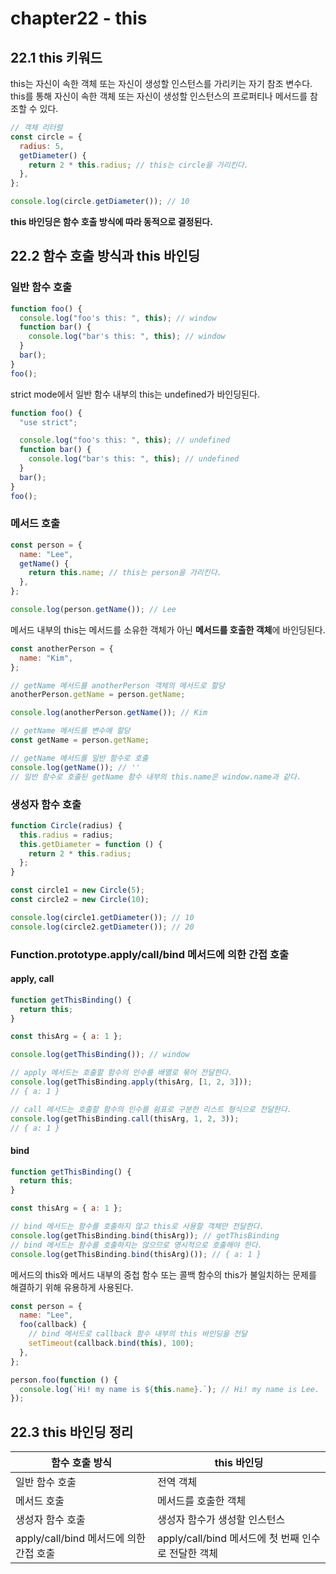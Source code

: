 # chapter22 - this

## 22.1 this 키워드

this는 자신이 속한 객체 또는 자신이 생성할 인스턴스를 가리키는 자기 참조 변수다. this를 통해 자신이 속한 객체 또는 자신이 생성할 인스턴스의 프로퍼티나 메서드를 참조할 수 있다.

```javascript
// 객체 리터럴
const circle = {
  radius: 5,
  getDiameter() {
    return 2 * this.radius; // this는 circle을 가리킨다.
  },
};

console.log(circle.getDiameter()); // 10
```

**this 바인딩은 함수 호출 방식에 따라 동적으로 결정된다.**

## 22.2 함수 호출 방식과 this 바인딩

### 일반 함수 호출

```javascript
function foo() {
  console.log("foo's this: ", this); // window
  function bar() {
    console.log("bar's this: ", this); // window
  }
  bar();
}
foo();
```

strict mode에서 일반 함수 내부의 this는 undefined가 바인딩된다.

```javascript
function foo() {
  "use strict";

  console.log("foo's this: ", this); // undefined
  function bar() {
    console.log("bar's this: ", this); // undefined
  }
  bar();
}
foo();
```

### 메서드 호출

```javascript
const person = {
  name: "Lee",
  getName() {
    return this.name; // this는 person을 가리킨다.
  },
};

console.log(person.getName()); // Lee
```

메서드 내부의 this는 메서드를 소유한 객체가 아닌 **메서드를 호출한 객체**에 바인딩된다.

```javascript
const anotherPerson = {
  name: "Kim",
};

// getName 메서드를 anotherPerson 객체의 메서드로 할당
anotherPerson.getName = person.getName;

console.log(anotherPerson.getName()); // Kim

// getName 메서드를 변수에 할당
const getName = person.getName;

// getName 메서드를 일반 함수로 호출
console.log(getName()); // ''
// 일반 함수로 호출된 getName 함수 내부의 this.name은 window.name과 같다.
```

### 생성자 함수 호출

```javascript
function Circle(radius) {
  this.radius = radius;
  this.getDiameter = function () {
    return 2 * this.radius;
  };
}

const circle1 = new Circle(5);
const circle2 = new Circle(10);

console.log(circle1.getDiameter()); // 10
console.log(circle2.getDiameter()); // 20
```

### Function.prototype.apply/call/bind 메서드에 의한 간접 호출

#### apply, call

```javascript
function getThisBinding() {
  return this;
}

const thisArg = { a: 1 };

console.log(getThisBinding()); // window

// apply 메서드는 호출할 함수의 인수를 배열로 묶어 전달한다.
console.log(getThisBinding.apply(thisArg, [1, 2, 3]));
// { a: 1 }

// call 메서드는 호출할 함수의 인수를 쉼표로 구분한 리스트 형식으로 전달한다.
console.log(getThisBinding.call(thisArg, 1, 2, 3));
// { a: 1 }
```

#### bind

```javascript
function getThisBinding() {
  return this;
}

const thisArg = { a: 1 };

// bind 메서드는 함수를 호출하지 않고 this로 사용할 객체만 전달한다.
console.log(getThisBinding.bind(thisArg)); // getThisBinding
// bind 메서드는 함수를 호출하지는 않으므로 명시적으로 호출해야 한다.
console.log(getThisBinding.bind(thisArg)()); // { a: 1 }
```

메서드의 this와 메서드 내부의 중첩 함수 또는 콜백 함수의 this가 불일치하는 문제를 해결하기 위해 유용하게 사용된다.

```javascript
const person = {
  name: "Lee",
  foo(callback) {
    // bind 메서드로 callback 함수 내부의 this 바인딩을 전달
    setTimeout(callback.bind(this), 100);
  },
};

person.foo(function () {
  console.log(`Hi! my name is ${this.name}.`); // Hi! my name is Lee.
});
```

## 22.3 this 바인딩 정리

| 함수 호출 방식                          | this 바인딩                                         |
| --------------------------------------- | --------------------------------------------------- |
| 일반 함수 호출                          | 전역 객체                                           |
| 메서드 호출                             | 메서드를 호출한 객체                                |
| 생성자 함수 호출                        | 생성자 함수가 생성할 인스턴스                       |
| apply/call/bind 메서드에 의한 간접 호출 | apply/call/bind 메서드에 첫 번째 인수로 전달한 객체 |

